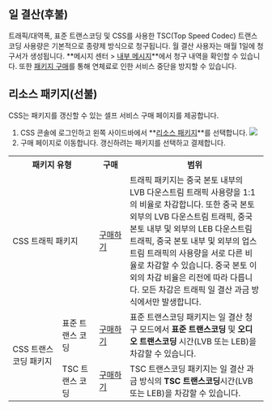 ## 일 결산(후불)

트래픽/대역폭, 표준 트랜스코딩 및 CSS를 사용한 TSC(Top Speed Codec) 트랜스코딩 사용량은 기본적으로 종량제 방식으로 청구됩니다. 월 결산 사용자는 매월 1일에 청구서가 생성됩니다. **메시지 센터 > [내부 메시지](https://console.cloud.tencent.com/message/index/all/106?from=detail)**에서 청구 내역을 확인할 수 있습니다.
또한 [패키지 구매](https://console.cloud.tencent.com/live/resources/package?type=traffic)를 통해 연체료로 인한 서비스 중단을 방지할 수 있습니다.

## 리소스 패키지(선불)
CSS는 패키지를 갱신할 수 있는 셀프 서비스 구매 페이지를 제공합니다.
1. CSS 콘솔에 로그인하고 왼쪽 사이드바에서 **[리소스 패키지](https://console.cloud.tencent.com/live/resources/package?type=traffic)**를 선택합니다.
![](https://qcloudimg.tencent-cloud.cn/raw/92563e957ce2cf8d329d9b5a16c0fcfc.png)
2. 구매 페이지로 이동합니다. 갱신하려는 패키지를 선택하고 결제합니다.

<table>
<tr><th colspan="2" width="34%">패키지 유형</th><th width="12%">구매</th><th>범위</th>
</tr><tr>
<td  colspan="2">CSS 트래픽 패키지</td>
<td><a href="https://buy.cloud.tencent.com/live">구매하기</a></td>
<td>트래픽 패키지는 중국 본토 내부의 LVB 다운스트림 트래픽 사용량을 1:1의 비율로 차감합니다. 또한 중국 본토 외부의 LVB 다운스트림 트래픽, 중국 본토 내부 및 외부의 LEB 다운스트림 트래픽, 중국 본토 내부 및 외부의 업스트림 트래픽의 사용량을 서로 다른 비율로 차감할 수 있습니다. 중국 본토 이외의 차감 비율은 리전에 따라 다릅니다. 모든 차감은 트래픽 일 결산 과금 방식에서만 발생합니다.
</td>
</tr><tr>
<td rowspan="2">CSS 트랜스코딩 패키지</td>
<td>표준 트랜스 코딩</td>
<td><a href="https://buy.cloud.tencent.com/live?type=transcode">구매하기</a></td>
<td>표준 트랜스코딩 패키지는 일 결산 청구 모드에서 <b>표준 트랜스코딩</b> 및 <b>오디오 트랜스코딩</b> 시간(LVB 또는 LEB)을 차감할 수 있습니다.</td>
</tr><tr>
<td>TSC 트랜스 코딩</td>
<td><a href="https://buy.cloud.tencent.com/live?type=transcode##">구매하기</a></td>
<td>TSC 트랜스코딩 패키지는 일 결산 과금 방식의 <b>TSC 트랜스코딩</b>시간(LVB 또는 LEB)을 차감할 수 있습니다.</td>
</tr></table>